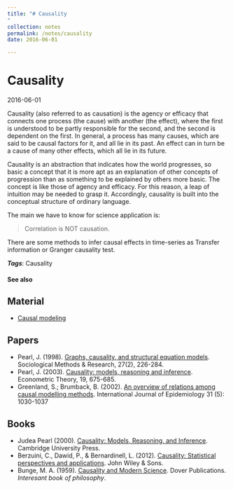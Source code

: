 ```yaml
---
title: "# Causality
"
collection: notes
permalink: /notes/causality
date: 2016-06-01

---
```


# Causality

2016-06-01

Causality (also referred to as causation) is the agency or efficacy that connects one process (the cause) with another (the effect), where the first is understood to be partly responsible for the second, and the second is dependent on the first. In general, a process has many causes, which are said to be causal factors for it, and all lie in its past. An effect can in turn be a cause of many other effects, which all lie in its future.

Causality is an abstraction that indicates how the world progresses, so basic a concept that it is more apt as an explanation of other concepts of progression than as something to be explained by others more basic. The concept is like those of agency and efficacy. For this reason, a leap of intuition may be needed to grasp it. Accordingly, causality is built into the conceptual structure of ordinary language.

The main we have to know for science application is:
> Correlation is NOT causation.

There are some methods to infer causal effects in time-series as Transfer information or Granger causality test.

***Tags***: Causality

#### See also


## Material
* [Causal modeling](http://philpapers.org/browse/causal-modeling)

## Papers
* Pearl, J. (1998). [Graphs, causality, and structural equation models](ftp://magix.ucla.edu/pub/stat_ser/r253-reprint.pdf). Sociological Methods & Research, 27(2), 226-284.
* Pearl, J. (2003). [Causality: models, reasoning and inference](http://bayes.cs.ucla.edu/BOOK-2K/neuberg-review.pdf). Econometric Theory, 19, 675-685.
* Greenland, S.; Brumback, B. (2002). [An overview of relations among causal modelling methods](http://ije.oxfordjournals.org/content/31/5/1030). International Journal of Epidemiology 31 (5): 1030-1037

## Books
* Judea Pearl (2000). [Causality: Models, Reasoning, and Inference](https://www.goodreads.com/book/show/174276.Causality). Cambridge University Press.
* Berzuini, C., Dawid, P., & Bernardinell, L. (2012). [Causality: Statistical perspectives and applications](https://www.goodreads.com/book/show/16350345-causality). John Wiley & Sons.
* Bunge, M. A. (1959). [Causality and Modern Science](https://www.goodreads.com/book/show/1544763.Causality_and_Modern_Science). Dover Publications.   *Interesant book of philosophy*.


